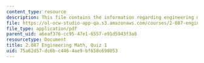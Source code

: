 ```yaml
---
content_type: resource
description: This file contains the information regarding engineering math, quiz 1.
file: https://ol-ocw-studio-app-qa.s3.amazonaws.com/courses/2-087-engineering-math-differential-equations-and-linear-algebra-fall-2014/75a62d57dc6bc4464ae9bf658c698053_MIT2_087F14_Quiz_1_v6.pdf
file_type: application/pdf
parent_uid: a6eaf376-cc95-47e1-6557-e91d5943f3a8
resourcetype: Document
title: 2.087 Engineering Math, Quiz 1
uid: 75a62d57-dc6b-c446-4ae9-bf658c698053
---
```

